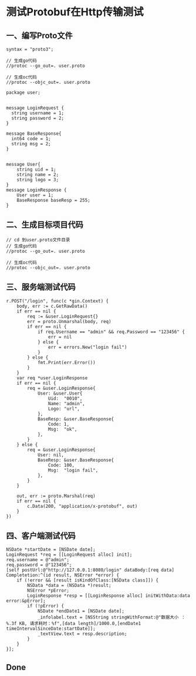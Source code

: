 # 测试Protobuf在Http传输测试



## 一、编写Proto文件

	syntax = "proto3";
	
	// 生成go代码
	//protoc --go_out=. user.proto
	
	// 生成oc代码
	//protoc --objc_out=. user.proto
	
	package user;
	
	
	message LoginRequest {
	  string username = 1;
	  string password = 2;
	}
	
	message BaseResponse{
	  int64 code = 1;
	  string msg = 2;
	}
	
	
	message User{
	    string uid = 1;
	    string name = 2;
	    string logo = 3;
	}
	message LoginResponse {
	    User user = 1;
	    BaseResponse baseResp = 255;
	}

## 二、生成目标项目代码

	// cd 到user.proto文件目录
	// 生成go代码
	//protoc --go_out=. user.proto
	
	// 生成oc代码
	//protoc --objc_out=. user.proto
	
## 三、服务端测试代码


	r.POST("/login", func(c *gin.Context) {
		body, err := c.GetRawData()
		if err == nil {
			req := &user.LoginRequest{}
			err = proto.Unmarshal(body, req)
			if err == nil {
				if req.Username == "admin" && req.Password == "123456" {
					err = nil
				} else {
					err = errors.New("login fail")
				}
			} else {
				fmt.Print(err.Error())
			}
		}
		var req *user.LoginResponse
		if err == nil {
			req = &user.LoginResponse{
				User: &user.User{
					Uid:  "0010",
					Name: "admin",
					Logo: "url",
				},
				BaseResp: &user.BaseResponse{
					Code: 1,
					Msg:  "ok",
				},
			}
		} else {
			req = &user.LoginResponse{
				User: nil,
				BaseResp: &user.BaseResponse{
					Code: 100,
					Msg:  "login fail",
				},
			}
		}

		out, err := proto.Marshal(req)
		if err == nil {
			c.Data(200, "application/x-protobuf", out)
		}
	})
	
## 四、客户端测试代码

    NSDate *startDate = [NSDate date];
    LoginRequest *req = [[LoginRequest alloc] init];
    req.username = @"admin";
    req.password = @"123456";
    [self postUrl:@"http://127.0.0.1:8080/login" dataBody:[req data] Completetion:^(id result, NSError *error) {
        if (!error && [result isKindOfClass:[NSData class]]) {
            NSData *data = (NSData *)result;
            NSError *pError;
            LoginResponse *resp = [[LoginResponse alloc] initWithData:data error:&pError];
            if (!pError) {
                NSDate *endDate1 = [NSDate date];
                _infolabel.text = [NSString stringWithFormat:@"数据大小 ： %.3f KB, 请求耗时：%f",[data length]/1000.0,[endDate1 timeIntervalSinceDate:startDate]];
                _textView.text = resp.description;
            }
        }
    }];
    
## Done	